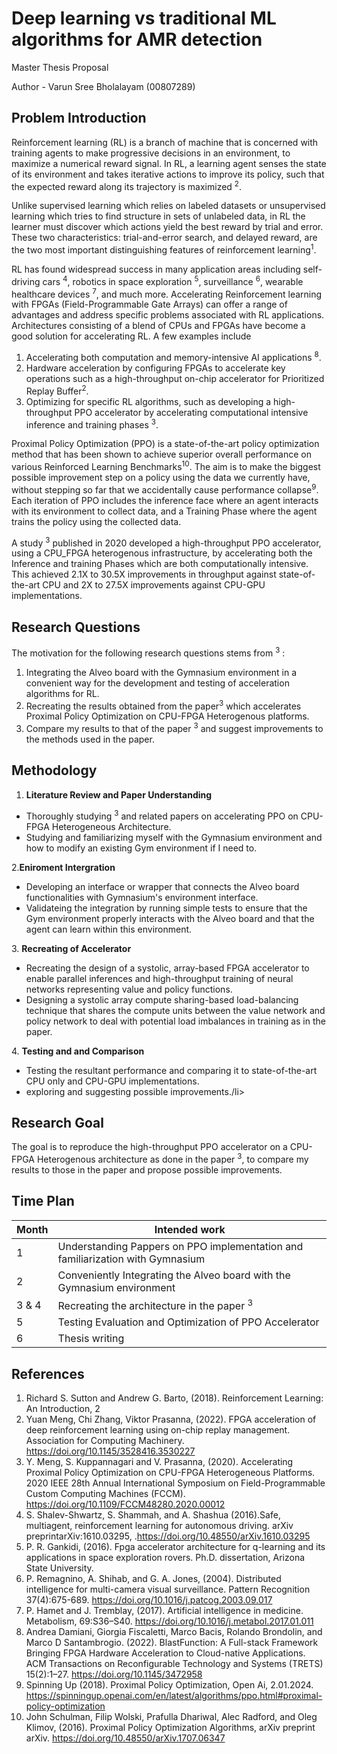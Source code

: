 # Deep learning vs traditional ML algorithms for AMR detection

Master Thesis Proposal

Author - Varun Sree Bholalayam (00807289)


## Problem Introduction

Reinforcement learning (RL) is a branch of machine that is concerned with training agents to make progressive decisions in an environment, to maximize a numerical reward signal. In RL, a learning agent senses the state of its environment and takes iterative actions to improve its policy, such that the expected reward along its trajectory is maximized <sup>2</sup>.

Unlike supervised learning which relies on labeled datasets or unsupervised learning which tries to find structure in sets of unlabeled data, in RL the learner must discover which actions yield the best reward by trial and error. These two characteristics: trial-and-error search, and delayed reward, are the two most important distinguishing features of reinforcement learning<sup>1</sup>.

RL has found widespread success in many application areas including self-driving cars <sup>4</sup>, robotics in space exploration <sup>5</sup>, surveillance <sup>6</sup>, wearable healthcare devices <sup>7</sup>, and much more. Accelerating Reinforcement learning with FPGAs (Field-Programmable Gate Arrays) can offer a range of advantages and address specific problems associated with RL applications. Architectures consisting of a blend of CPUs and FPGAs have become a good solution for accelerating RL. A few examples include 

1. Accelerating both computation and memory-intensive AI applications <sup>8</sup>.
2. Hardware acceleration by configuring FPGAs to accelerate key operations such as a high-throughput on-chip accelerator for Prioritized Replay Buffer<sup>2</sup>.
3. Optimizing for specific RL algorithms, such as developing a high-throughput PPO accelerator by accelerating computational intensive inference and training phases <sup>3</sup>.

Proximal Policy Optimization (PPO) is a state-of-the-art policy optimization method that has been shown to achieve superior overall performance on various Reinforced Learning Benchmarks<sup>10</sup>. The aim is to make the biggest possible improvement step on a policy using the data we currently have, without stepping so far that we accidentally cause performance collapse<sup>9</sup>. Each iteration of PPO includes the inference face where an agent interacts with its environment to collect data, and a Training Phase where the agent trains the policy using the collected data. 

A study <sup>3</sup> published in 2020 developed a high-throughput PPO accelerator, using a CPU_FPGA heterogenous infrastructure, by accelerating both the Inference and training Phases which are both computationally intensive. This achieved 2.1X to 30.5X improvements in throughput against state-of-the-art CPU and 2X to 27.5X improvements against CPU-GPU implementations. 


## Research Questions

The motivation for the following research questions stems from <sup>3</sup> :

1. Integrating the Alveo board with the Gymnasium environment in a convenient way for the development and testing of acceleration algorithms for RL.
2. Recreating the results obtained from the paper<sup>3</sup> which accelerates Proximal Policy Optimization on CPU-FPGA Heterogenous platforms. 
3. Compare my results to that of the paper <sup>3</sup> and suggest improvements to the methods used in the paper. 


## Methodology

1. <strong>Literature Review and Paper Understanding</strong>
<ul>
  <li>Thoroughly studying <sup>3</sup> and related papers on accelerating PPO on CPU-FPGA Heterogeneous Architecture.</li>
  <li>Studying and familiarizing myself with the Gymnasium environment and how to modify an existing Gym environment if I need to.</li>  
</ul>
2.<strong>Eniroment Intergration</strong>
  <ul>
    <li>Developing an interface or wrapper that connects the Alveo board functionalities with Gymnasium's environment interface.</li>
    <li>Validateing the integration by running simple tests to ensure that the Gym environment properly interacts with the Alveo board and that the agent can learn within this environment.</li>
  </ul>
3. <strong>Recreating of Accelerator</strong>
  <ul>
     <li>Recreating the design of a systolic, array-based FPGA accelerator to enable parallel inferences and high-throughput training of neural networks representing value and policy functions.</li>
     <li>Designing a systolic array compute sharing-based load-balancing technique that shares the compute units between the value network and policy network to deal with potential load imbalances in       training as in the paper.</li>
  </ul>
4. <strong>Testing and and Comparison</strong>
   <ul>
      <li>Testing the resultant performance and comparing it to state-of-the-art CPU only and CPU-GPU implementations.</li>
      <li> exploring and suggesting possible improvements./li>
    </ul>


## Research Goal

The goal is to reproduce the high-throughput PPO accelerator on a CPU-FPGA Heterogenous architecture as done in the paper <sup>3</sup>, to compare my results to those in the paper and propose possible improvements.  


## Time Plan

| Month | Intended work |
| --- | --- |
| 1 | Understanding Pappers on PPO implementation and familiarization with Gymnasium|
| 2 | Conveniently Integrating the Alveo board with the Gymnasium environment |
| 3 & 4| Recreating the architecture in the paper <sup>3</sup> |
| 5 | Testing Evaluation and Optimization of PPO Accelerator  |
| 6 | Thesis writing |


## References

1. Richard S. Sutton and Andrew G. Barto, (2018). Reinforcement Learning: An Introduction, 2
2. Yuan Meng, Chi Zhang, Viktor Prasanna, (2022). FPGA acceleration of deep reinforcement learning using on-chip replay management. Association for Computing Machinery. https://doi.org/10.1145/3528416.3530227
3. Y. Meng, S. Kuppannagari and V. Prasanna, (2020). Accelerating Proximal Policy Optimization on CPU-FPGA Heterogeneous Platforms.  2020 IEEE 28th Annual International Symposium on Field-Programmable Custom Computing Machines (FCCM). https://doi.org/10.1109/FCCM48280.2020.00012
4. S. Shalev-Shwartz, S. Shammah, and A. Shashua (2016).Safe, multiagent, reinforcement learning for autonomous driving. arXiv preprintarXiv:1610.03295, .https://doi.org/10.48550/arXiv.1610.03295
5. P. R. Gankidi, (2016). Fpga accelerator architecture for q-learning and its applications in space exploration rovers. Ph.D. dissertation, Arizona State University.
6. P. Remagnino, A. Shihab, and G. A. Jones, (2004). Distributed intelligence for multi-camera visual surveillance. Pattern Recognition 37(4):675-689. https://doi.org/10.1016/j.patcog.2003.09.017
7. P. Hamet and J. Tremblay, (2017). Artificial intelligence in medicine. Metabolism, 69:S36–S40. https://doi.org/10.1016/j.metabol.2017.01.011
8. Andrea Damiani, Giorgia Fiscaletti, Marco Bacis, Rolando Brondolin, and Marco D Santambrogio. (2022). BlastFunction: A Full-stack Framework Bringing FPGA Hardware Acceleration to Cloud-native Applications. ACM Transactions on Reconfigurable Technology and Systems (TRETS) 15(2):1–27. https://doi.org/10.1145/3472958
9. Spinning Up (2018). Proximal Policy Optimization, Open Ai, 2.01.2024. https://spinningup.openai.com/en/latest/algorithms/ppo.html#proximal-policy-optimization
10. John Schulman, Filip Wolski, Prafulla Dhariwal, Alec Radford, and Oleg Klimov, (2016). Proximal Policy Optimization Algorithms, arXiv preprint arXiv. https://doi.org/10.48550/arXiv.1707.06347


